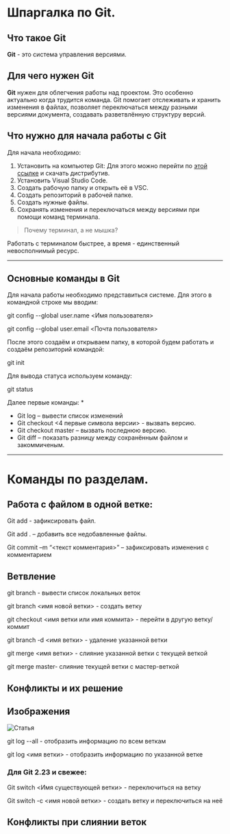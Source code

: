 # Шпаргалка по Git.
## Что такое Git
**Git** - это система управления версиями.

## Для чего нужен Git

**Git** нужен для облегчения работы над проектом. Это особенно актуально когда трудится команда. Git  помогает отслеживать и хранить изменения в файлах, позволяет переключаться между разными версиями документа, создавать разветвлённую структуру версий.
## Что нужно для начала работы с Git
Для начала необходимо:
1. Установить на компьютер Git:
Для этого можно перейти по
[этой ссылке](https://git-scm.com/download/win "официальный сайт") и скачать дистрибутив.
2. Установить Visual Studio Code.
3. Создать рабочую папку и открыть её в VSC.
4. Создать репозиторий в рабочей папке.
5. Создать нужные файлы.
6. Сохранять изменения и переключаться между версиями при помощи команд терминала.

>Почему терминал, а не мышка?

Работать с терминалом быстрее, а время - единственный невосполнимый ресурс.

---

## Основные команды в Git
Для начала работы необходимо представиться системе. Для этого в командной строке мы вводим:

git config --global user.name \<Имя пользователя>

git config --global user.email \<Почта пользователя>

После этого создаём и открываем папку, в которой будем работать и создаём репозиторий командой:

git init

Для вывода статуса используем команду: 

git status

Далее первые команды:
* 
* Git log – вывести список изменений
* Git checkout <4 первые символа версии> - вызвать версию.
* Git checkout master – вызвать последнюю версию.
* Git diff – показать разницу между сохранённым файлом и закоммиченым.


***

# Команды по разделам.
## Работа с файлом в одной ветке:
Git add <file name> - зафиксировать файл.

Git add . – добавить все недобавленные файлы.

Git commit –m “<текст  комментария>” – зафиксировать изменения с комментарием

## Ветвление
git branch - вывести список локальных веток

git branch <имя новой ветки> - создать ветку

git checkout <имя ветки  или имя коммита> - перейти в другую ветку/коммит

git branch -d <имя ветки> - удаление указанной ветки

git merge <имя ветки> - слияние указанной ветки с текущей веткой

git merge master- слияние текущей ветки с мастер-веткой



## Конфликты и их решение

## Изображения


![Статья](Post_1.jpg)

git log --all - отобразить информацию по всем веткам

git log <имя ветки> - отобразить информацию по указанной ветке
### Для Git 2.23 и свежее:
Git switch <Имя существующей ветки> - переключиться на ветку

Git switch -c <имя новой ветки> - создать ветку и переключиться на неё



## Конфликты при слиянии веток

